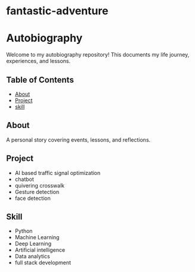 # fantastic-adventure
# Autobiography  

Welcome to my autobiography repository! This documents my life journey, experiences, and lessons.  

## Table of Contents  
- [About](#about)  
- [Project](#project)  
- [skill](#skill)    

## About  
A personal story covering events, lessons, and reflections.    

## Project 
- AI based traffic signal optimization 
- chatbot 
- quivering crosswalk
- Gesture detection
- face detection

## Skill
- Python
- Machine Learning
- Deep Learning
- Artificial intelligence
- Data analytics
- full stack development 
